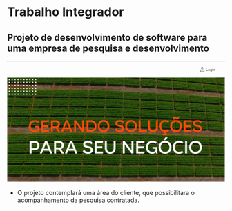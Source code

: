 # Trabalho Integrador

## Projeto de desenvolvimento de software para uma empresa de pesquisa e desenvolvimento

![Logo](https://github.com/RosoIsabela/trabalho-integrador-sulagro/blob/main/TelaInicial.jpeg)

- O projeto contemplará uma área do cliente, que possibilitara o acompanhamento da pesquisa contratada.






